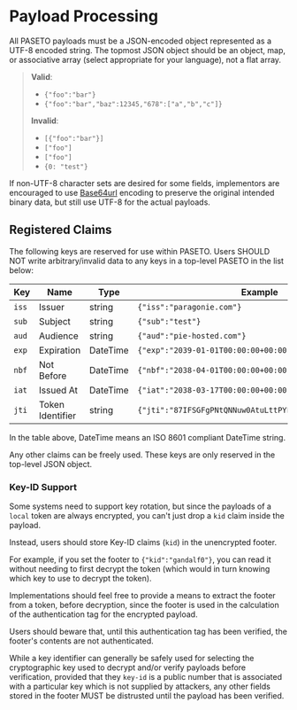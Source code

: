 # Payload Processing

All PASETO payloads must be a JSON-encoded object represented as a UTF-8 encoded
string. The topmost JSON object should be an object, map, or associative array
(select appropriate for your language), not a flat array.

> **Valid**:
> 
> * `{"foo":"bar"}`
> * `{"foo":"bar","baz":12345,"678":["a","b","c"]}`
>
> **Invalid**:
>
> * `[{"foo":"bar"}]`
> * `["foo"]` 
> * `["foo"]`
> * `{0: "test"}`

If non-UTF-8 character sets are desired for some fields, implementors are
encouraged to use [Base64url](https://tools.ietf.org/html/rfc4648#page-7)
encoding to preserve the original intended binary data, but still use UTF-8 for
the actual payloads.

## Registered Claims

The following keys are reserved for use within PASETO. Users SHOULD NOT write
arbitrary/invalid data to any keys in a top-level PASETO in the list below:

| Key   | Name             | Type     | Example                                                   |
| ----- | ---------------- | -------- | --------------------------------------------------------- |
| `iss` | Issuer           | string   | `{"iss":"paragonie.com"}`                                 |
| `sub` | Subject          | string   | `{"sub":"test"}`                                          |
| `aud` | Audience         | string   | `{"aud":"pie-hosted.com"}`                                |
| `exp` | Expiration       | DateTime | `{"exp":"2039-01-01T00:00:00+00:00"}`                     |
| `nbf` | Not Before       | DateTime | `{"nbf":"2038-04-01T00:00:00+00:00"}`                     |
| `iat` | Issued At        | DateTime | `{"iat":"2038-03-17T00:00:00+00:00"}`                     |
| `jti` | Token Identifier | string   | `{"jti":"87IFSGFgPNtQNNuw0AtuLttPYFfYwOkjhqdWcLoYQHvL"}`  |

In the table above, DateTime means an ISO 8601 compliant DateTime string.

Any other claims can be freely used. These keys are only reserved in the top-level
JSON object.

### Key-ID Support

Some systems need to support key rotation, but since the payloads of a `local`
token are always encrypted, you can't just drop a `kid` claim inside the payload.

Instead, users should store Key-ID claims (`kid`) in the unencrypted footer. 

For example, if you set the footer to `{"kid":"gandalf0"}`, you can read it without
needing to first decrypt the token (which would in turn knowing which key to use to
decrypt the token).

Implementations should feel free to provide a means to extract the footer from a token,
before decryption, since the footer is used in the calculation of the authentication
tag for the encrypted payload.

Users should beware that, until this authentication tag has been verified, the
footer's contents are not authenticated.

While a key identifier can generally be safely used for selecting the cryptographic
key used to decrypt and/or verify payloads before verification, provided that they
`key-id` is a public number that is associated with a particular key which is not
supplied by attackers, any other fields stored in the footer MUST be distrusted
until the payload has been verified.
